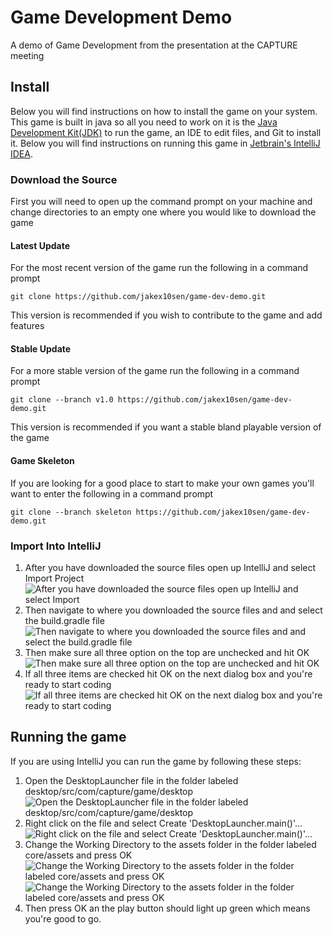 # Game Development Demo
A demo of Game Development from the presentation at the CAPTURE meeting

## Install
Below you will find instructions on how to install the game on your system. This game is built in java so all you need to work on it is the [Java Development Kit(JDK)](http://www.oracle.com/technetwork/java/javase/downloads/jdk8-downloads-2133151.html) to run the game, an IDE to edit files, and Git to install it. Below you will find instructions on running this game in [Jetbrain's IntelliJ IDEA](https://www.jetbrains.com/idea/).

### Download the Source
First you will need to open up the command prompt on your machine and change directories to an empty one where you would like to download the game

#### Latest Update
For the most recent version of the game run the following in a command prompt
```
git clone https://github.com/jakex10sen/game-dev-demo.git
```
This version is recommended if you wish to contribute to the game and add features

#### Stable Update
For a more stable version of the game run the following in a command prompt
```
git clone --branch v1.0 https://github.com/jakex10sen/game-dev-demo.git
```
This version is recommended if you want a stable bland playable version of the game

#### Game Skeleton
If you are looking for a good place to start to make your own games you'll want to enter the following in a command prompt

```
git clone --branch skeleton https://github.com/jakex10sen/game-dev-demo.git
```

### Import Into IntelliJ
1. After you have downloaded the source files open up IntelliJ and select Import Project  
![After you have downloaded the source files open up IntelliJ and select Import](http://i.imgur.com/60anw8E.png)  
2. Then navigate to where you downloaded the source files and and select the build.gradle file  
![Then navigate to where you downloaded the source files and and select the build.gradle file](http://i.imgur.com/QRB3Ey1.png)  
3. Then make sure all three option on the top are unchecked and hit OK  
![Then make sure all three option on the top are unchecked and hit OK](http://i.imgur.com/UWATKy8.png)  
4. If all three items are checked hit OK on the next dialog box and you're ready to start coding  
![If all three items are checked hit OK on the next dialog box and you're ready to start coding](http://i.imgur.com/iiOUBI6.png)  

## Running the game
If you are using IntelliJ you can run the game by following these steps:
1. Open the DesktopLauncher file in the folder labeled desktop/src/com/capture/game/desktop  
![Open the DesktopLauncher file in the folder labeled desktop/src/com/capture/game/desktop](http://i.imgur.com/N37g1fp.png)  
2. Right click on the file and select Create 'DesktopLauncher.main()'...  
![Right click on the file and select Create 'DesktopLauncher.main()'...](http://i.imgur.com/MDvyCLF.png)  
3. Change the Working Directory to the assets folder in the folder labeled core/assets and press OK  
![Change the Working Directory to the assets folder in the folder labeled core/assets and press OK](http://i.imgur.com/VXGHjVM.png)  
![Change the Working Directory to the assets folder in the folder labeled core/assets and press OK](http://i.imgur.com/yD9YEOL.png)  
4. Then press OK an the play button should light up green which means you're good to go.  
